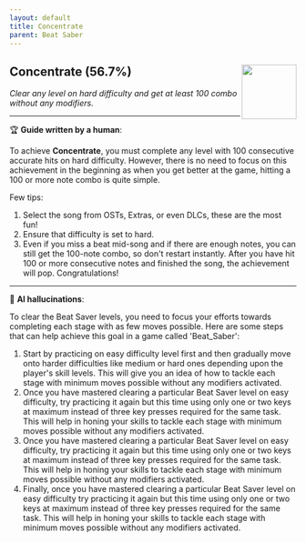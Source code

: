 ```yaml
---
layout: default
title: Concentrate
parent: Beat Saber
---
```


## Concentrate (56.7%) <img align="right" src="https://cdn.cloudflare.steamstatic.com/steamcommunity/public/images/apps/620980/e3507956238120eb713300d3dc2e225744779b36.jpg" width="96" height="96">

_Clear any level on hard difficulty and get at least 100 combo without any modifiers._

---

:trophy: **Guide written by a human**:

To achieve **Concentrate**, you must complete any level with 100 consecutive accurate hits on hard difficulty. However, there is no need to focus on this achievement in the beginning as when you get better at the game, hitting a 100 or more note combo is quite simple.

Few tips:
1. Select the song from OSTs, Extras, or even DLCs, these are the most fun!
2. Ensure that difficulty is set to hard.
3. Even if you miss a beat mid-song and if there are enough notes, you can still get the 100-note combo, so don't restart instantly.
After you have hit 100 or more consecutive notes and finished the song, the achievement will pop. Congratulations!

---

:robot: **AI hallucinations**:

To clear the Beat Saver levels, you need to focus your efforts towards completing each stage with as few moves possible. Here are some steps that can help achieve this goal in a game called 'Beat_Saber':

1) Start by practicing on easy difficulty level first and then gradually move onto harder difficulties like medium or hard ones depending upon the player's skill levels. This will give you an idea of how to tackle each stage with minimum moves possible without any modifiers activated. 
2) Once you have mastered clearing a particular Beat Saver level on easy difficulty, try practicing it again but this time using only one or two keys at maximum instead of three key presses required for the same task. This will help in honing your skills to tackle each stage with minimum moves possible without any modifiers activated. 
3) Once you have mastered clearing a particular Beat Saver level on easy difficulty, try practicing it again but this time using only one or two keys at maximum instead of three key presses required for the same task. This will help in honing your skills to tackle each stage with minimum moves possible without any modifiers activated. 
4) Finally, once you have mastered clearing a particular Beat Saver level on easy difficulty try practicing it again but this time using only one or two keys at maximum instead of three key presses required for the same task. This will help in honing your skills to tackle each stage with minimum moves possible without any modifiers activated.
